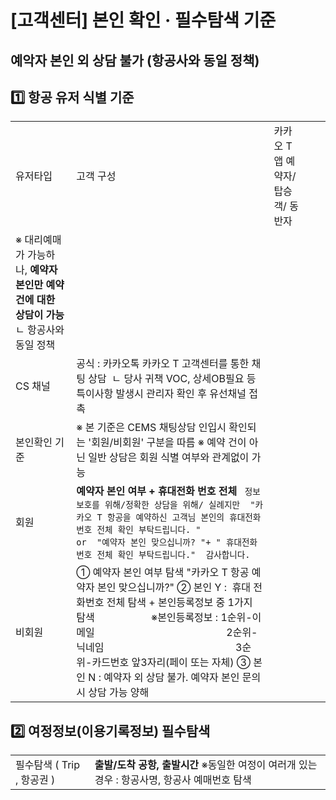 # [고객센터] 본인 확인 · 필수탐색 기준

**예악자 본인 외 상담 불가 (항공사와 동일 정책)**
-------------------------------

**1️⃣ 항공 유저 식별 기준**
-------------------

|  |  |  |  |  |
| --- | --- | --- | --- | --- |
| 유저타입 | 고객  구성 | 카카오 T앱 예약자/ 탑승객/ 동반자 | | |
| ※ 대리예매가 가능하나, **예약자 본인만 예약 건에 대한 상담이 가능**  ㄴ 항공사와 동일 정책 | | | |
| CS 채널 | 공식 : 카카오톡 카카오 T 고객센터를 통한 채팅 상담   ㄴ 당사 귀책 VOC, 상세OB필요 등 특이사항 발생시 관리자 확인 후 유선채널 접촉 | | | |
| 본인확인 기준 | ※ 본 기준은 CEMS 채팅상담 인입시 확인되는 '회원/비회원' 구분을 따름  ※ 예약 건이 아닌 일반 상담은 회원 식별 여부와 관계없이 가능 | | | |
| 회원 | **예약자 본인 여부 + 휴대전화 번호 전체**   ```  정보 보호를 위해/정확한 상담을 위해/ 실례지만  "카카오 T 항공을 예약하신 고객님 본인의 휴대전화 번호 전체 확인 부탁드립니다. "                                       or  "예약자 본인 맞으십니까? "+ " 휴대전화 번호 전체 확인 부탁드립니다."  감사합니다. ``` | | |
| 비회원 | ① 예약자 본인 여부 탐색 "카카오 T 항공 예약자 본인 맞으십니까?" ② 본인 Y :  휴대 전화번호 전체 탐색 + 본인등록정보 중 1가지 탐색                      ※본인등록정보 : 1순위-이메일                                                  2순위-닉네임                                                  3순위-카드번호 앞3자리(페이 또는 자체)  ③ 본인 N : 예약자 외 상담 불가. 예약자 본인 문의 시 상담 가능 양해 | | |

**2️⃣ 여정정보(이용기록정보) 필수탐색**
-------------------------

|  |  |
| --- | --- |
| 필수탐색 ( Trip , 항공권 ) | **출발/도착 공항, 출발시간**  ※동일한 여정이 여러개 있는 경우 : 항공사명, 항공사 예매번호 탐색 |